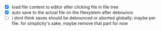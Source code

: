 - [x] load file content to editor after clicking file in file tree
- [x] auto save to the actual file on the filesystem after debounce
- [ ] i dont think saves should be debounced or aborted globally. maybe per file. for simplicity's sake, maybe remove that part for now